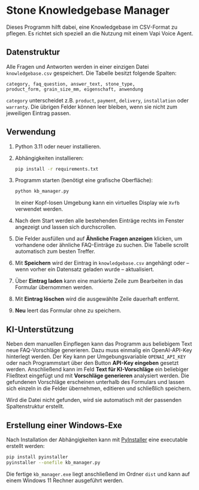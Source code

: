 # Stone Knowledgebase Manager

Dieses Programm hilft dabei, eine Knowledgebase im CSV-Format zu pflegen.
Es richtet sich speziell an die Nutzung mit einem Vapi Voice Agent.

## Datenstruktur

Alle Fragen und Antworten werden in einer einzigen Datei `knowledgebase.csv`
gespeichert. Die Tabelle besitzt folgende Spalten:

```
category, faq_question, answer_text, stone_type,
product_form, grain_size_mm, eigenschaft, anwendung
```

`category` unterscheidet z.B. `product`, `payment`, `delivery`,
`installation` oder `warranty`. Die übrigen Felder können leer bleiben,
wenn sie nicht zum jeweiligen Eintrag passen.

## Verwendung

1. Python 3.11 oder neuer installieren.

2. Abhängigkeiten installieren:
   ```bash
   pip install -r requirements.txt
   ```
3. Programm starten (benötigt eine grafische Oberfläche):
   ```bash
   python kb_manager.py
   ```
   In einer Kopf-losen Umgebung kann ein virtuelles Display wie
   `Xvfb` verwendet werden.
4. Nach dem Start werden alle bestehenden Einträge rechts im Fenster angezeigt
   und lassen sich durchscrollen.
5. Die Felder ausfüllen und auf **Ähnliche Fragen anzeigen** klicken, um
   vorhandene oder ähnliche FAQ-Einträge zu suchen. Die Tabelle scrollt
   automatisch zum besten Treffer.
6. Mit **Speichern** wird der Eintrag in `knowledgebase.csv` angehängt oder –
   wenn vorher ein Datensatz geladen wurde – aktualisiert.
7. Über **Eintrag laden** kann eine markierte Zeile zum Bearbeiten in das
   Formular übernommen werden.
8. Mit **Eintrag löschen** wird die ausgewählte Zeile dauerhaft entfernt.
9. **Neu** leert das Formular ohne zu speichern.

## KI-Unterstützung

Neben dem manuellen Einpflegen kann das Programm aus beliebigem Text neue
FAQ-Vorschläge generieren. Dazu muss einmalig ein OpenAI-API-Key hinterlegt
werden. Der Key kann per Umgebungsvariable `OPENAI_API_KEY` oder nach
Programmstart über den Button **API-Key eingeben** gesetzt werden. Anschließend kann im Feld
**Text für KI-Vorschläge** ein beliebiger Fließtext eingefügt und mit
**Vorschläge generieren** analysiert werden.
Die gefundenen Vorschläge erscheinen unterhalb des Formulars und lassen sich
einzeln in die Felder übernehmen, editieren und schließlich speichern.

Wird die Datei nicht gefunden, wird sie automatisch mit der passenden
Spaltenstruktur erstellt.

## Erstellung einer Windows-Exe

Nach Installation der Abhängigkeiten kann mit [PyInstaller](https://pyinstaller.org/) eine
executable erstellt werden:

```bash
pip install pyinstaller
pyinstaller --onefile kb_manager.py
```

Die fertige `kb_manager.exe` liegt anschließend im Ordner `dist` und
kann auf einem Windows 11 Rechner ausgeführt werden.
